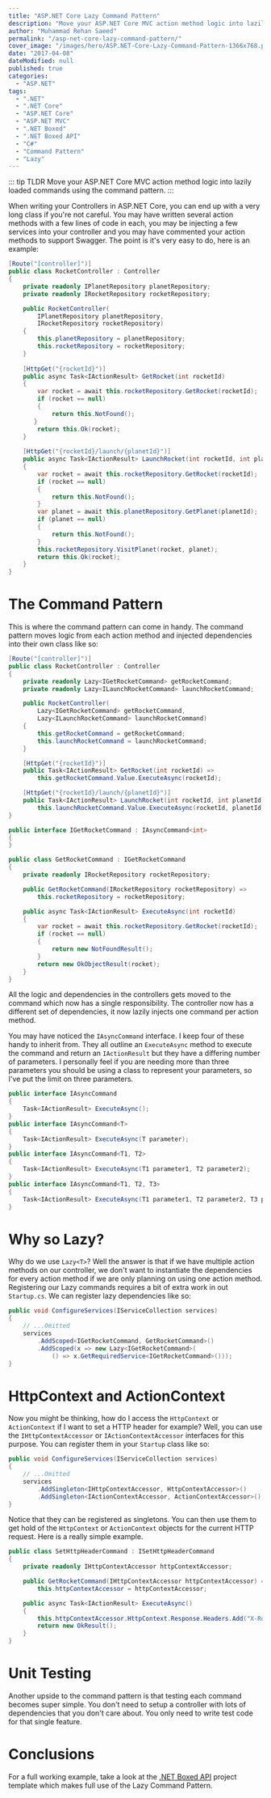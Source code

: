 ```yaml
---
title: "ASP.NET Core Lazy Command Pattern"
description: "Move your ASP.NET Core MVC action method logic into lazily loaded commands using the command pattern, to reduce Controller complexity."
author: "Muhammad Rehan Saeed"
permalink: "/asp-net-core-lazy-command-pattern/"
cover_image: "/images/hero/ASP.NET-Core-Lazy-Command-Pattern-1366x768.png"
date: "2017-04-08"
dateModified: null
published: true
categories:
  - "ASP.NET"
tags:
  - ".NET"
  - ".NET Core"
  - "ASP.NET Core"
  - "ASP.NET MVC"
  - ".NET Boxed"
  - ".NET Boxed API"
  - "C#"
  - "Command Pattern"
  - "Lazy"
---
```


::: tip TLDR
Move your ASP.NET Core MVC action method logic into lazily loaded commands using the command pattern.
:::

When writing your Controllers in ASP.NET Core, you can end up with a very long class if you're not careful. You may have written several action methods with a few lines of code in each, you may be injecting a few services into your controller and you may have commented your action methods to support Swagger. The point is it's very easy to do, here is an example:

```cs
[Route("[controller]")]
public class RocketController : Controller
{
    private readonly IPlanetRepository planetRepository;
    private readonly IRocketRepository rocketRepository;

    public RocketController(
        IPlanetRepository planetRepository,
        IRocketRepository rocketRepository)
    {
        this.planetRepository = planetRepository;
        this.rocketRepository = rocketRepository;
    }
    
    [HttpGet("{rocketId}")]
    public async Task<IActionResult> GetRocket(int rocketId)
    {
        var rocket = await this.rocketRepository.GetRocket(rocketId);
        if (rocket == null)
        {
            return this.NotFound();
       }
        return this.Ok(rocket);
    }
    
    [HttpGet("{rocketId}/launch/{planetId}")]
    public async Task<IActionResult> LaunchRocket(int rocketId, int planetId)
    {
        var rocket = await this.rocketRepository.GetRocket(rocketId);
        if (rocket == null)
        {
            return this.NotFound();
        }
        var planet = await this.planetRepository.GetPlanet(planetId);
        if (planet == null)
        {
            return this.NotFound();
        }
        this.rocketRepository.VisitPlanet(rocket, planet);
        return this.Ok(rocket);
    }
}
```

# The Command Pattern

This is where the command pattern can come in handy. The command pattern moves logic from each action method and injected dependencies into their own class like so:

```cs
[Route("[controller]")]
public class RocketController : Controller
{
    private readonly Lazy<IGetRocketCommand> getRocketCommand;
    private readonly Lazy<ILaunchRocketCommand> launchRocketCommand;

    public RocketController(
        Lazy<IGetRocketCommand> getRocketCommand,
        Lazy<ILaunchRocketCommand> launchRocketCommand)
    {
        this.getRocketCommand = getRocketCommand;
        this.launchRocketCommand = launchRocketCommand;
    }

    [HttpGet("{rocketId}")]
    public Task<IActionResult> GetRocket(int rocketId) =>
        this.getRocketCommand.Value.ExecuteAsync(rocketId);

    [HttpGet("{rocketId}/launch/{planetId}")]
    public Task<IActionResult> LaunchRocket(int rocketId, int planetId) =>
        this.launchRocketCommand.Value.ExecuteAsync(rocketId, planetId);
}

public interface IGetRocketCommand : IAsyncCommand<int>
{
}

public class GetRocketCommand : IGetRocketCommand
{
    private readonly IRocketRepository rocketRepository;

    public GetRocketCommand(IRocketRepository rocketRepository) =>
        this.rocketRepository = rocketRepository;

    public async Task<IActionResult> ExecuteAsync(int rocketId)
    {
        var rocket = await this.rocketRepository.GetRocket(rocketId);
        if (rocket == null)
        {
            return new NotFoundResult();
        }
        return new OkObjectResult(rocket);
    }
}
```

All the logic and dependencies in the controllers gets moved to the command which now has a single responsibility. The controller now has a different set of dependencies, it now lazily injects one command per action method.

You may have noticed the `IAsyncCommand` interface. I keep four of these handy to inherit from. They all outline an `ExecuteAsync` method to execute the command and return an `IActionResult` but they have a differing number of parameters. I personally feel if you are needing more than three parameters you should be using a class to represent your parameters, so I've put the limit on three parameters.

```cs
public interface IAsyncCommand
{
    Task<IActionResult> ExecuteAsync();
}
public interface IAsyncCommand<T>
{
    Task<IActionResult> ExecuteAsync(T parameter);
}
public interface IAsyncCommand<T1, T2>
{
    Task<IActionResult> ExecuteAsync(T1 parameter1, T2 parameter2);
}
public interface IAsyncCommand<T1, T2, T3>
{
    Task<IActionResult> ExecuteAsync(T1 parameter1, T2 parameter2, T3 parameter3);
}
```

# Why so Lazy?

Why do we use `Lazy<T>`? Well the answer is that if we have multiple action methods on our controller, we don't want to instantiate the dependencies for every action method if we are only planning on using one action method. Registering our Lazy commands requires a bit of extra work in out `Startup.cs`. We can register lazy dependencies like so:

```cs
public void ConfigureServices(IServiceCollection services)
{
    // ...Omitted
    services
        .AddScoped<IGetRocketCommand, GetRocketCommand>()
        .AddScoped(x => new Lazy<IGetRocketCommand>(
            () => x.GetRequiredService<IGetRocketCommand>()));
}
```

# HttpContext and ActionContext

Now you might be thinking, how do I access the `HttpContext` or `ActionContext` if I want to set a HTTP header for example? Well, you can use the `IHttpContextAccessor` or `IActionContextAccessor` interfaces for this purpose. You can register them in your `Startup` class like so:

```cs
public void ConfigureServices(IServiceCollection services)
{
    // ...Omitted
    services
        .AddSingleton<IHttpContextAccessor, HttpContextAccessor>()
        .AddSingleton<IActionContextAccessor, ActionContextAccessor>();
}
```

Notice that they can be registered as singletons. You can then use them to get hold of the `HttpContext` or `ActionContext` objects for the current HTTP request. Here is a really simple example.

```cs
public class SetHttpHeaderCommand : ISetHttpHeaderCommand
{
    private readonly IHttpContextAccessor httpContextAccessor;

    public GetRocketCommand(IHttpContextAccessor httpContextAccessor) =>
        this.httpContextAccessor = httpContextAccessor;

    public async Task<IActionResult> ExecuteAsync()
    {
        this.httpContextAccessor.HttpContext.Response.Headers.Add("X-Rocket", "Saturn V");
        return new OkResult();
    }
}
```

# Unit Testing

Another upside to the command pattern is that testing each command becomes super simple. You don't need to setup a controller with lots of dependencies that you don't care about. You only need to write test code for that single feature.

# Conclusions

For a full working example, take a look at the [.NET Boxed API](https://github.com/Dotnet-Boxed/Templates/blob/master/Docs/API.md) project template which makes full use of the Lazy Command Pattern.
